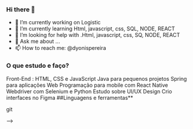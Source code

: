 ### Hi there 👋



- 🔭 I’m currently working on Logistic
- 🌱 I’m currently learning Html, javascript, css, SQL, NODE, REACT
- 🤔 I’m looking for help with .Html, javascript, css, SQ, NODE, REACT
- 💬 Ask me about ...
- 📫 How to reach me: @dyonispereira

### O que estudo e faço?

Front-End : HTML, CSS e JavaScript
Java para pequenos projetos
Spring para aplicações Web
Programação para mobile com React Native
Webdriver com Selenium e Python
Estudo sobre UI/UX Design
Crio interfaces no Figma
##Linguagens e ferramentas**

git

-->
